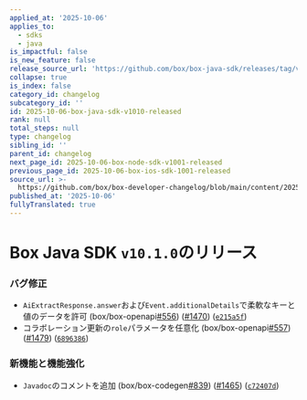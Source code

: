 ```yaml
---
applied_at: '2025-10-06'
applies_to:
  - sdks
  - java
is_impactful: false
is_new_feature: false
release_source_url: 'https://github.com/box/box-java-sdk/releases/tag/v10.1.0'
collapse: true
is_index: false
category_id: changelog
subcategory_id: ''
id: 2025-10-06-box-java-sdk-v1010-released
rank: null
total_steps: null
type: changelog
sibling_id: ''
parent_id: changelog
next_page_id: 2025-10-06-box-node-sdk-v1001-released
previous_page_id: 2025-10-06-box-ios-sdk-1001-released
source_url: >-
  https://github.com/box/box-developer-changelog/blob/main/content/2025/10-06-box-java-sdk-v1010-released.md
published_at: '2025-10-06'
fullyTranslated: true
---
```

# Box Java SDK `v10.1.0`のリリース

### バグ修正

* `AiExtractResponse.answer`および`Event.additionalDetails`で柔軟なキーと値のデータを許可 (box/box-openapi[#556][1]) ([#1470][2]) ([`e215a5f`][3])
* コラボレーション更新の`role`パラメータを任意化 (box/box-openapi[#557][4]) ([#1479][5]) ([`6896386`][6])

### 新機能と機能強化

* `Javadoc`のコメントを追加 (box/box-codegen[#839][7]) ([#1465][8]) ([`c72407d`][9])

[1]: https://github.com/box/box-java-sdk/issues/556

[2]: https://github.com/box/box-java-sdk/issues/1470

[3]: https://github.com/box/box-java-sdk/commit/e215a5f2502e694421a05d8da550d2b305c09460

[4]: https://github.com/box/box-java-sdk/issues/557

[5]: https://github.com/box/box-java-sdk/issues/1479

[6]: https://github.com/box/box-java-sdk/commit/6896386c6086996399066b09b5afc998a5a95ca4

[7]: https://github.com/box/box-java-sdk/issues/839

[8]: https://github.com/box/box-java-sdk/issues/1465

[9]: https://github.com/box/box-java-sdk/commit/c72407dc77cc67f3a178d607a2b1bd4e90e832a8
